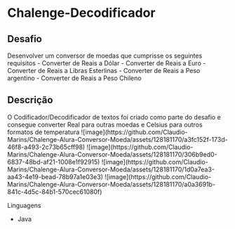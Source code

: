 # Chalenge-Decodificador

<h2>Desafio</h2>
Desenvolver um conversor de moedas que cumprisse os seguintes requisitos
- Converter de Reais a Dólar
- Converter de Reais a Euro
- Converter de Reais a Libras Esterlinas
- Converter de Reais a Peso argentino
- Converter de Reais a Peso Chileno

<h2>Descrição</h2>
O Codificador/Decodificador de textos foi criado como parte do desafio e consegue converter Real para outras moedas e Celsius para outros formatos de temperatura
![image](https://github.com/Claudio-Marins/Chalenge-Alura-Conversor-Moeda/assets/128181170/a3fc152f-173d-46f8-a493-2c73b65cff98)
![image](https://github.com/Claudio-Marins/Chalenge-Alura-Conversor-Moeda/assets/128181170/306b9ed0-6837-48bd-af21-1008e1f92915)
![image](https://github.com/Claudio-Marins/Chalenge-Alura-Conversor-Moeda/assets/128181170/1d0a7ea3-aa43-4e19-bead-78b97a1e03e3)
![image](https://github.com/Claudio-Marins/Chalenge-Alura-Conversor-Moeda/assets/128181170/a0a3691b-841c-4d5c-84b1-570cec61080f)

Linguagens
- Java

